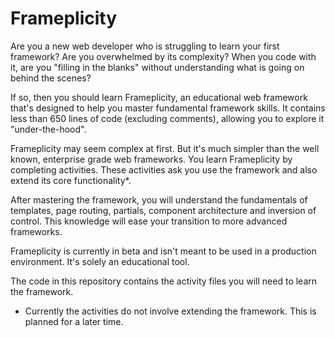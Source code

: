 # Frameplicity
Are you a new web developer who is struggling to learn your first framework? Are you overwhelmed by its complexity? When you code with it, are you "filling in the blanks" without understanding what is going on behind the scenes?

If so, then you should learn Frameplicity, an educational web framework that's designed to help you master fundamental framework skills. It contains less than 650 lines of code (excluding comments), allowing you to explore it "under-the-hood".

Frameplicity may seem complex at first. But it's much simpler than the well known, enterprise grade web frameworks. You learn Frameplicity by completing activities. These activities ask you use the framework and also extend its core functionality*.

After mastering the framework, you will understand the fundamentals of templates, page routing, partials, component architecture and inversion of control. This knowledge will ease your transition to more advanced frameworks.

Frameplicity is currently in beta and isn't meant to be used in a production environment. It's solely an educational tool.

The code in this repository contains the activity files you will need to learn the framework.

* Currently the activities do not involve extending the framework. This is planned for a later time.